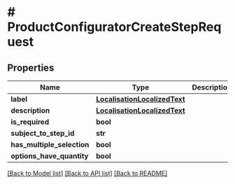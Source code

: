 # # ProductConfiguratorCreateStepRequest


## Properties 


Name | Type | Description | Notes
------------ | ------------- | ------------- | -------------
**label**| [**LocalisationLocalizedText**](LocalisationLocalizedText.md) |   | [optional]
**description**| [**LocalisationLocalizedText**](LocalisationLocalizedText.md) |   | [optional]
**is_required**| **bool** |   | [optional]
**subject_to_step_id**| **str** |   | [optional]
**has_multiple_selection**| **bool** |   | [optional]
**options_have_quantity**| **bool** |   | [optional]


[[Back to Model list]](../../README.md#models) [[Back to API list]](../../README.md#endpoints) [[Back to README]](../../README.md)

